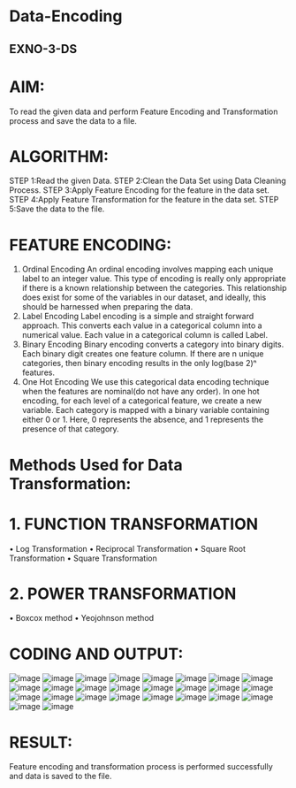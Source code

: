 # Data-Encoding
## EXNO-3-DS

# AIM:
To read the given data and perform Feature Encoding and Transformation process and save the data to a file.

# ALGORITHM:
STEP 1:Read the given Data.
STEP 2:Clean the Data Set using Data Cleaning Process.
STEP 3:Apply Feature Encoding for the feature in the data set.
STEP 4:Apply Feature Transformation for the feature in the data set.
STEP 5:Save the data to the file.

# FEATURE ENCODING:
1. Ordinal Encoding
An ordinal encoding involves mapping each unique label to an integer value. This type of encoding is really only appropriate if there is a known relationship between the categories. This relationship does exist for some of the variables in our dataset, and ideally, this should be harnessed when preparing the data.
2. Label Encoding
Label encoding is a simple and straight forward approach. This converts each value in a categorical column into a numerical value. Each value in a categorical column is called Label.
3. Binary Encoding
Binary encoding converts a category into binary digits. Each binary digit creates one feature column. If there are n unique categories, then binary encoding results in the only log(base 2)ⁿ features.
4. One Hot Encoding
We use this categorical data encoding technique when the features are nominal(do not have any order). In one hot encoding, for each level of a categorical feature, we create a new variable. Each category is mapped with a binary variable containing either 0 or 1. Here, 0 represents the absence, and 1 represents the presence of that category.

# Methods Used for Data Transformation:
  # 1. FUNCTION TRANSFORMATION
• Log Transformation
• Reciprocal Transformation
• Square Root Transformation
• Square Transformation
  # 2. POWER TRANSFORMATION
• Boxcox method
• Yeojohnson method

# CODING AND OUTPUT:

![image](https://github.com/user-attachments/assets/1ea88508-fbbd-4107-bd7e-5bc0a352617a)
![image](https://github.com/user-attachments/assets/a6c175b1-05c4-4fd0-bdae-caf80b9d3d2d)
![image](https://github.com/user-attachments/assets/50389c2e-f266-4777-8eef-8c844fe42063)
![image](https://github.com/user-attachments/assets/5890f72b-34fb-4c8c-b139-a7fd27a96f2e)
![image](https://github.com/user-attachments/assets/a18ea251-80b8-4ae3-8b31-aba2e45a5641)
![image](https://github.com/user-attachments/assets/2c98d900-8753-46b9-886a-f8c61b01a805)
![image](https://github.com/user-attachments/assets/1565c342-3483-4530-a9a9-f8f4bc683a86)
![image](https://github.com/user-attachments/assets/89e21caa-7688-4a3b-9944-20dcba5792de)
![image](https://github.com/user-attachments/assets/97c84315-f00b-41af-afda-da21a1f4b6a3)
![image](https://github.com/user-attachments/assets/411c5fc6-dd1b-4eb2-b6cc-1cf1bbd9333a)
![image](https://github.com/user-attachments/assets/df4cde25-175b-4778-a59a-b0bb29b06422)
![image](https://github.com/user-attachments/assets/70f02d9d-3bc9-4b2f-b6ad-d60c37e85906)
![image](https://github.com/user-attachments/assets/f7d45942-337a-42ac-bd2b-cc01976e1260)
![image](https://github.com/user-attachments/assets/9fb2e037-273d-4372-b147-6ea7fc563fd7)
![image](https://github.com/user-attachments/assets/18b73760-2e4c-46b7-b11e-eb5b8f2e4e33)
![image](https://github.com/user-attachments/assets/c9da8fee-ca7f-43fa-8951-99a01e65ecdc)
![image](https://github.com/user-attachments/assets/2ead5568-f225-4bc6-b2e1-96e5bcc86039)
![image](https://github.com/user-attachments/assets/49e0a3ad-eafc-4cb5-a7bc-9ff6103b1447)
![image](https://github.com/user-attachments/assets/8a8843bd-35c6-43ff-80bf-df92f95a7161)
![image](https://github.com/user-attachments/assets/08639f48-62eb-4992-8f08-3d0be64a4f06)
![image](https://github.com/user-attachments/assets/1d909652-57e1-4e28-b326-844c37cdbe91)
![image](https://github.com/user-attachments/assets/987dc23a-32ee-4013-ab94-c426634046bc)
![image](https://github.com/user-attachments/assets/acaa656f-8888-4aba-bc24-fd447ad46444)
![image](https://github.com/user-attachments/assets/d9886888-057b-4db9-8eaa-ac9fd5bb123b)
![image](https://github.com/user-attachments/assets/de06b860-33a4-4652-bb76-f9918fab564e)
![image](https://github.com/user-attachments/assets/414544c4-3c1c-4acc-8cfc-a1291343341a)

# RESULT:
 Feature encoding and transformation process is performed successfully and data is saved to the file.

       
